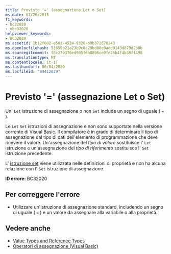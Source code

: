 ```yaml
---
title: Previsto '=' (assegnazione Let o Set)
ms.date: 07/20/2015
f1_keywords:
- bc32020
- vbc32020
helpviewer_keywords:
- BC32020
ms.assetid: 1b12f082-e502-4524-9326-b9b372670243
ms.openlocfilehash: 53659b21a23b9c0a29bd80e0add9143d879d2b8b
ms.sourcegitcommit: f8c270376ed905f6a8896ce0fe25b4f4b38ff498
ms.translationtype: MT
ms.contentlocale: it-IT
ms.lasthandoff: 06/04/2020
ms.locfileid: "84412039"
---
```

# <a name="-expected-let-or-set-assignment"></a>Previsto '=' (assegnazione Let o Set)
Un' `Let` istruzione di assegnazione o non `Set` include un segno di uguale ( `=` ).  
  
 Le `Let` `Set` istruzioni di assegnazione e non sono supportate nella versione corrente di Visual Basic. Il compilatore è in grado di determinare il tipo di assegnazione dal tipo di dati dell'elemento di programmazione che deve ricevere il valore. Un'assegnazione del *tipo di valore* sostituisce l' `Let` istruzione e un'assegnazione del *tipo di riferimento* sostituisce l' `Set` istruzione precedente.  
  
 L' [istruzione set](../language-reference/statements/set-statement.md) viene utilizzata nelle definizioni di proprietà e non ha alcuna relazione con l' `Set` istruzione di assegnazione.  
  
 **ID errore:** BC32020  
  
## <a name="to-correct-this-error"></a>Per correggere l'errore  
  
- Utilizzare un'istruzione di assegnazione standard, includendo un segno di uguale ( `=` ) e un valore da assegnare alla variabile o alla proprietà.  
  
## <a name="see-also"></a>Vedere anche

- [Value Types and Reference Types](../programming-guide/language-features/data-types/value-types-and-reference-types.md)
- [Operatori di assegnazione (Visual Basic)](../language-reference/operators/assignment-operators.md)
